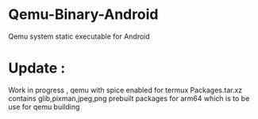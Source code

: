 # Qemu-Binary-Android
Qemu system static executable for Android

# Update :
Work in progress , qemu with spice enabled for termux
Packages.tar.xz contains glib,pixman,jpeg,png prebuilt packages for arm64 which is to be use for qemu building
